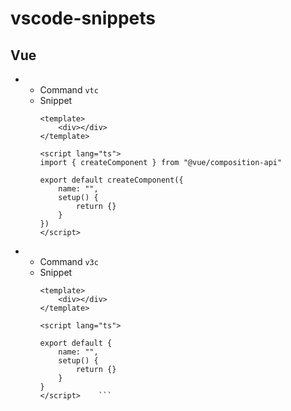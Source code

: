 # vscode-snippets

## Vue
- 
  - Command `vtc`
  - Snippet
    ```vue
    <template>
        <div></div>
    </template>

    <script lang="ts">
    import { createComponent } from "@vue/composition-api"

    export default createComponent({
        name: "",
        setup() {
            return {}
        }
    })
    </script>
- 
  - Command `v3c`
  - Snippet
    ```vue
    <template>
        <div></div>
    </template>

    <script lang="ts">

    export default {
        name: "",
        setup() {
            return {}
        }
    }
    </script>    ```
